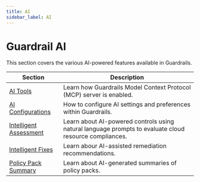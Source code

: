```yaml
---
title: AI
sidebar_label: AI
---
```


# Guardrail AI

This section covers the various AI-powered features available in Guardrails.

| Section | Description
| - | -
| [AI Tools](/guardrails/docs/guides/using-guardrails/ai/ai-tools) | Learn how Guardrails Model Context Protocol (MCP) server is enabled.
| [AI Configurations](/guardrails/docs/guides/using-guardrails/ai/ai-configuration) | How to configure AI settings and preferences within Guardrails.
| [Intelligent Assessment](/guardrails/docs/guides/using-guardrails/ai/intelligent-assessment) | Learn about AI-powered controls using natural language prompts to evaluate cloud resource compliances.
| [Intelligent Fixes](/guardrails/docs/guides/using-guardrails/ai/intelligent-fixes) | Learn abour AI-assisted remediation recommendations.
| [Policy Pack Summary](/guardrails/docs/guides/using-guardrails/ai/policy-pack-summary) | Learn about AI-generated summaries of policy packs.

